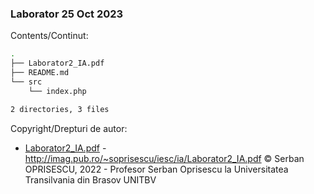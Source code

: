 ### Laborator 25 Oct 2023

Contents/Continut: 

```sh
.
├── Laborator2_IA.pdf
├── README.md
└── src
    └── index.php

2 directories, 3 files
```

Copyright/Drepturi de autor:

* [Laborator2_IA.pdf](./Laborator2_IA.pdf) - http://imag.pub.ro/~soprisescu/iesc/ia/Laborator2_IA.pdf © Serban OPRISESCU, 2022 - Profesor Serban Oprisescu la Universitatea Transilvania din Brasov UNITBV
